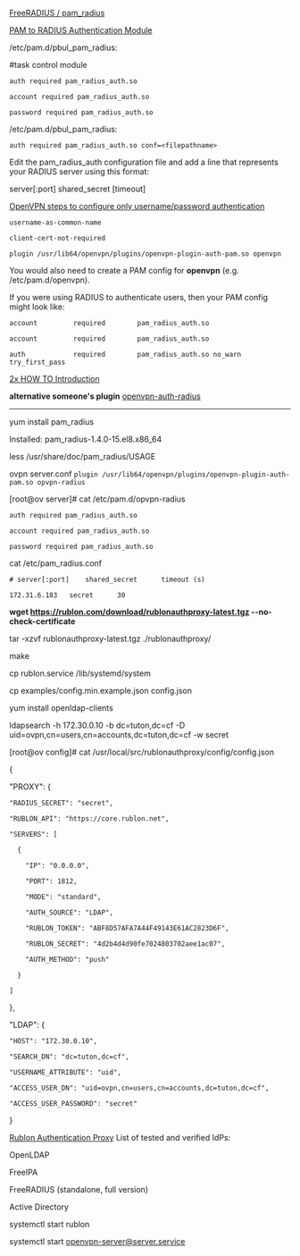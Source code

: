 
[FreeRADIUS / pam_radius](https://github.com/FreeRADIUS/pam_radius)

[PAM to RADIUS Authentication Module](https://www.beyondtrust.com/docs/privilege-management/unix-linux/admin/overview/pam-to-radius-auth-module.htm)

/etc/pam.d/pbul_pam_radius:

#task control module

`auth required pam_radius_auth.so`

`account required pam_radius_auth.so`

`password required pam_radius_auth.so`

/etc/pam.d/pbul_pam_radius:

`auth required pam_radius_auth.so conf=<filepathname>`

Edit the pam_radius_auth configuration file and add a line that represents your RADIUS server using this format:

server[:port] shared_secret [timeout]

[OpenVPN steps to configure only username/password authentication](https://serverfault.com/questions/751700/openvpn-steps-to-configure-only-username-password-authentication)

`username-as-common-name`

`client-cert-not-required`

`plugin /usr/lib64/openvpn/plugins/openvpn-plugin-auth-pam.so openvpn`

You would also need to create a PAM config for **openvpn** (e.g. /etc/pam.d/openvpn).

If you were using RADIUS to authenticate users, then your PAM config might look like:


`account         required        pam_radius_auth.so`

`account         required        pam_radius_auth.so`

`auth            required        pam_radius_auth.so no_warn try_first_pass`


[2x HOW TO Introduction](https://openvpn.net/community-resources/how-to/)

**alternative someone's plugin**
[openvpn-auth-radius](https://github.com/brainly/openvpn-auth-radius)

--------------------------

yum install pam_radius

Installed:
  pam_radius-1.4.0-15.el8.x86_64

less /usr/share/doc/pam_radius/USAGE

ovpn server.conf
`plugin /usr/lib64/openvpn/plugins/openvpn-plugin-auth-pam.so opvpn-radius`


[root@ov server]# cat /etc/pam.d/opvpn-radius

`auth required pam_radius_auth.so `

`account required pam_radius_auth.so`

`password required pam_radius_auth.so` 

cat /etc/pam_radius.conf 

`# server[:port]	shared_secret      timeout (s)`

`172.31.6.183	secret		30`


**wget https://rublon.com/download/rublonauthproxy-latest.tgz  --no-check-certificate**

tar -xzvf rublonauthproxy-latest.tgz ./rublonauthproxy/

make

cp  rublon.service /lib/systemd/system

cp examples/config.min.example.json config.json

yum install openldap-clients

ldapsearch -h 172.30.0.10 -b dc=tuton,dc=cf -D uid=ovpn,cn=users,cn=accounts,dc=tuton,dc=cf -w secret


[root@ov config]# cat /usr/local/src/rublonauthproxy/config/config.json

{

  "PROXY": {

    "RADIUS_SECRET": "secret",

    "RUBLON_API": "https://core.rublon.net",

    "SERVERS": [

      {

        "IP": "0.0.0.0",

        "PORT": 1812,

        "MODE": "standard",

        "AUTH_SOURCE": "LDAP",

        "RUBLON_TOKEN": "ABF8D57AFA7A44F49143E61AC2823D6F",

        "RUBLON_SECRET": "4d2b4d4d90fe7024803702aee1ac07",

        "AUTH_METHOD": "push"

      }

    ]

  },

  "LDAP": {

    "HOST": "172.30.0.10",

    "SEARCH_DN": "dc=tuton,dc=cf",

    "USERNAME_ATTRIBUTE": "uid",

    "ACCESS_USER_DN": "uid=ovpn,cn=users,cn=accounts,dc=tuton,dc=cf",

    "ACCESS_USER_PASSWORD": "secret"

  }

[Rublon Authentication Proxy](https://rublon.com/doc/rap/)
List of tested and verified IdPs:

OpenLDAP 

FreeIPA

FreeRADIUS (standalone, full version)

Active Directory


systemctl start rublon

systemctl start openvpn-server@server.service
